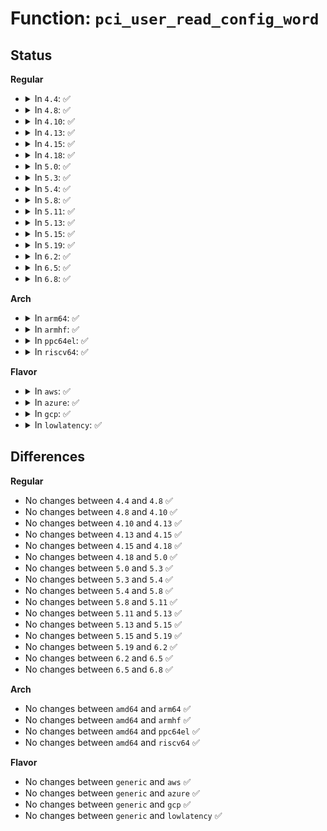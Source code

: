 # Function: <code>pci_user_read_config_word</code>

## Status
<b>Regular</b>
<ul>
<li>
<details>
<summary>In <code>4.4</code>: ✅</summary>

```c
int pci_user_read_config_word(struct pci_dev *dev, int pos, u16 *val);
```

**Collision:** Unique Global

**Inline:** No

**Transformation:** False

**Instances:**

```
In drivers/pci/access.c (ffffffff8142e730)
Location: drivers/pci/access.c:272
Inline: False
Direct callers:
  - drivers/pci/access.c:pci_vpd_pci22_wait
  - drivers/pci/pci-sysfs.c:pci_read_config
  - drivers/pci/pci-sysfs.c:pci_read_config
  - drivers/pci/proc.c:proc_bus_pci_read
  - drivers/pci/proc.c:proc_bus_pci_read
```
**Symbols:**

```
ffffffff8142e730-ffffffff8142e805: pci_user_read_config_word (STB_GLOBAL)
```
</details>
</li>
<li>
<details>
<summary>In <code>4.8</code>: ✅</summary>

```c
int pci_user_read_config_word(struct pci_dev *dev, int pos, u16 *val);
```

**Collision:** Unique Global

**Inline:** No

**Transformation:** False

**Instances:**

```
In drivers/pci/access.c (ffffffff81479cf0)
Location: drivers/pci/access.c:240
Inline: False
Direct callers:
  - drivers/pci/access.c:pci_vpd_wait
  - drivers/pci/pci-sysfs.c:pci_read_config
  - drivers/pci/pci-sysfs.c:pci_read_config
  - drivers/pci/proc.c:proc_bus_pci_read
  - drivers/pci/proc.c:proc_bus_pci_read
```
**Symbols:**

```
ffffffff81479cf0-ffffffff81479dc5: pci_user_read_config_word (STB_GLOBAL)
```
</details>
</li>
<li>
<details>
<summary>In <code>4.10</code>: ✅</summary>

```c
int pci_user_read_config_word(struct pci_dev *dev, int pos, u16 *val);
```

**Collision:** Unique Global

**Inline:** No

**Transformation:** False

**Instances:**

```
In drivers/pci/access.c (ffffffff8149b180)
Location: drivers/pci/access.c:252
Inline: False
Direct callers:
  - drivers/pci/access.c:pci_vpd_wait
  - drivers/pci/pci-sysfs.c:pci_read_config
  - drivers/pci/pci-sysfs.c:pci_read_config
  - drivers/pci/proc.c:proc_bus_pci_read
  - drivers/pci/proc.c:proc_bus_pci_read
```
**Symbols:**

```
ffffffff8149b180-ffffffff8149b255: pci_user_read_config_word (STB_GLOBAL)
```
</details>
</li>
<li>
<details>
<summary>In <code>4.13</code>: ✅</summary>

```c
int pci_user_read_config_word(struct pci_dev *dev, int pos, u16 *val);
```

**Collision:** Unique Global

**Inline:** No

**Transformation:** False

**Instances:**

```
In drivers/pci/access.c (ffffffff814a5330)
Location: drivers/pci/access.c:260
Inline: False
Direct callers:
  - drivers/pci/access.c:pci_vpd_wait
  - drivers/pci/pci-sysfs.c:pci_read_config
  - drivers/pci/pci-sysfs.c:pci_read_config
  - drivers/pci/proc.c:proc_bus_pci_read
  - drivers/pci/proc.c:proc_bus_pci_read
```
**Symbols:**

```
ffffffff814a5330-ffffffff814a5409: pci_user_read_config_word (STB_GLOBAL)
```
</details>
</li>
<li>
<details>
<summary>In <code>4.15</code>: ✅</summary>

```c
int pci_user_read_config_word(struct pci_dev *dev, int pos, u16 *val);
```

**Collision:** Unique Global

**Inline:** No

**Transformation:** False

**Instances:**

```
In drivers/pci/access.c (ffffffff814e4160)
Location: drivers/pci/access.c:260
Inline: False
Direct callers:
  - drivers/pci/access.c:pci_vpd_wait
  - drivers/pci/pci-sysfs.c:pci_read_config
  - drivers/pci/pci-sysfs.c:pci_read_config
  - drivers/pci/proc.c:proc_bus_pci_read
  - drivers/pci/proc.c:proc_bus_pci_read
```
**Symbols:**

```
ffffffff814e4160-ffffffff814e4242: pci_user_read_config_word (STB_GLOBAL)
```
</details>
</li>
<li>
<details>
<summary>In <code>4.18</code>: ✅</summary>

```c
int pci_user_read_config_word(struct pci_dev *dev, int pos, u16 *val);
```

**Collision:** Unique Global

**Inline:** No

**Transformation:** False

**Instances:**

```
In drivers/pci/access.c (ffffffff81513740)
Location: drivers/pci/access.c:259
Inline: False
Direct callers:
  - drivers/pci/pci-sysfs.c:pci_read_config
  - drivers/pci/pci-sysfs.c:pci_read_config
  - drivers/pci/vpd.c:pci_vpd_wait
  - drivers/pci/proc.c:proc_bus_pci_read
  - drivers/pci/proc.c:proc_bus_pci_read
```
**Symbols:**

```
ffffffff81513740-ffffffff81513824: pci_user_read_config_word (STB_GLOBAL)
```
</details>
</li>
<li>
<details>
<summary>In <code>5.0</code>: ✅</summary>

```c
int pci_user_read_config_word(struct pci_dev *dev, int pos, u16 *val);
```

**Collision:** Unique Global

**Inline:** No

**Transformation:** False

**Instances:**

```
In drivers/pci/access.c (ffffffff815292c0)
Location: drivers/pci/access.c:259
Inline: False
Direct callers:
  - drivers/pci/pci-sysfs.c:pci_read_config
  - drivers/pci/pci-sysfs.c:pci_read_config
  - drivers/pci/vpd.c:pci_vpd_wait
  - drivers/pci/proc.c:proc_bus_pci_read
  - drivers/pci/proc.c:proc_bus_pci_read
```
**Symbols:**

```
ffffffff815292c0-ffffffff815293a4: pci_user_read_config_word (STB_GLOBAL)
```
</details>
</li>
<li>
<details>
<summary>In <code>5.3</code>: ✅</summary>

```c
int pci_user_read_config_word(struct pci_dev *dev, int pos, u16 *val);
```

**Collision:** Unique Global

**Inline:** No

**Transformation:** False

**Instances:**

```
In drivers/pci/access.c (ffffffff815580a0)
Location: drivers/pci/access.c:259
Inline: False
Direct callers:
  - drivers/pci/pci-sysfs.c:pci_read_config
  - drivers/pci/pci-sysfs.c:pci_read_config
  - drivers/pci/vpd.c:pci_vpd_wait
  - drivers/pci/proc.c:proc_bus_pci_read
  - drivers/pci/proc.c:proc_bus_pci_read
```
**Symbols:**

```
ffffffff815580a0-ffffffff8155818f: pci_user_read_config_word (STB_GLOBAL)
```
</details>
</li>
<li>
<details>
<summary>In <code>5.4</code>: ✅</summary>

```c
int pci_user_read_config_word(struct pci_dev *dev, int pos, u16 *val);
```

**Collision:** Unique Global

**Inline:** No

**Transformation:** False

**Instances:**

```
In drivers/pci/access.c (ffffffff815796b0)
Location: drivers/pci/access.c:259
Inline: False
Direct callers:
  - drivers/pci/pci-sysfs.c:pci_read_config
  - drivers/pci/pci-sysfs.c:pci_read_config
  - drivers/pci/vpd.c:pci_vpd_wait
  - drivers/pci/proc.c:proc_bus_pci_read
  - drivers/pci/proc.c:proc_bus_pci_read
  - drivers/vfio/pci/vfio_pci_config.c:vfio_basic_config_write
  - drivers/vfio/pci/vfio_pci_config.c:vfio_basic_config_write
  - drivers/vfio/pci/vfio_pci_config.c:vfio_user_config_read
  - drivers/vfio/pci/vfio_pci_igd.c:vfio_pci_igd_cfg_rw
  - drivers/vfio/pci/vfio_pci_igd.c:vfio_pci_igd_cfg_rw
```
**Symbols:**

```
ffffffff815796b0-ffffffff8157979f: pci_user_read_config_word (STB_GLOBAL)
```
</details>
</li>
<li>
<details>
<summary>In <code>5.8</code>: ✅</summary>

```c
int pci_user_read_config_word(struct pci_dev *dev, int pos, u16 *val);
```

**Collision:** Unique Global

**Inline:** No

**Transformation:** False

**Instances:**

```
In drivers/pci/access.c (ffffffff8161e6e0)
Location: drivers/pci/access.c:255
Inline: False
Direct callers:
  - drivers/pci/pci-sysfs.c:pci_read_config
  - drivers/pci/pci-sysfs.c:pci_read_config
  - drivers/pci/vpd.c:pci_vpd_wait
  - drivers/pci/proc.c:proc_bus_pci_read
  - drivers/pci/proc.c:proc_bus_pci_read
  - drivers/vfio/pci/vfio_pci_config.c:vfio_basic_config_write
  - drivers/vfio/pci/vfio_pci_config.c:vfio_bar_restore
  - drivers/vfio/pci/vfio_pci_config.c:vfio_raw_config_read
  - drivers/vfio/pci/vfio_pci_config.c:vfio_user_config_read
  - drivers/vfio/pci/vfio_pci_igd.c:vfio_pci_igd_cfg_rw
  - drivers/vfio/pci/vfio_pci_igd.c:vfio_pci_igd_cfg_rw
```
**Symbols:**

```
ffffffff8161e6e0-ffffffff8161e7cf: pci_user_read_config_word (STB_GLOBAL)
```
</details>
</li>
<li>
<details>
<summary>In <code>5.11</code>: ✅</summary>

```c
int pci_user_read_config_word(struct pci_dev *dev, int pos, u16 *val);
```

**Collision:** Unique Global

**Inline:** No

**Transformation:** False

**Instances:**

```
In drivers/pci/access.c (ffffffff81644f10)
Location: drivers/pci/access.c:255
Inline: False
Direct callers:
  - drivers/pci/pci-sysfs.c:pci_read_config
  - drivers/pci/pci-sysfs.c:pci_read_config
  - drivers/pci/vpd.c:pci_vpd_wait
  - drivers/pci/proc.c:proc_bus_pci_read
  - drivers/pci/proc.c:proc_bus_pci_read
  - drivers/vfio/pci/vfio_pci_config.c:vfio_basic_config_write
  - drivers/vfio/pci/vfio_pci_config.c:vfio_bar_restore
  - drivers/vfio/pci/vfio_pci_config.c:vfio_raw_config_read
  - drivers/vfio/pci/vfio_pci_config.c:vfio_user_config_read
  - drivers/vfio/pci/vfio_pci_igd.c:vfio_pci_igd_cfg_rw
  - drivers/vfio/pci/vfio_pci_igd.c:vfio_pci_igd_cfg_rw
```
**Symbols:**

```
ffffffff81644f10-ffffffff81644fff: pci_user_read_config_word (STB_GLOBAL)
```
</details>
</li>
<li>
<details>
<summary>In <code>5.13</code>: ✅</summary>

```c
int pci_user_read_config_word(struct pci_dev *dev, int pos, u16 *val);
```

**Collision:** Unique Global

**Inline:** No

**Transformation:** False

**Instances:**

```
In drivers/pci/access.c (ffffffff816280d0)
Location: drivers/pci/access.c:255
Inline: False
Direct callers:
  - drivers/pci/pci-sysfs.c:pci_read_config
  - drivers/pci/pci-sysfs.c:pci_read_config
  - drivers/pci/vpd.c:pci_vpd_wait
  - drivers/pci/proc.c:proc_bus_pci_read
  - drivers/pci/proc.c:proc_bus_pci_read
  - drivers/vfio/pci/vfio_pci_config.c:vfio_basic_config_write
  - drivers/vfio/pci/vfio_pci_config.c:vfio_basic_config_write
  - drivers/vfio/pci/vfio_pci_config.c:vfio_raw_config_read
  - drivers/vfio/pci/vfio_pci_config.c:vfio_user_config_read
  - drivers/vfio/pci/vfio_pci_igd.c:vfio_pci_igd_cfg_rw
  - drivers/vfio/pci/vfio_pci_igd.c:vfio_pci_igd_cfg_rw
```
**Symbols:**

```
ffffffff816280d0-ffffffff816281bf: pci_user_read_config_word (STB_GLOBAL)
```
</details>
</li>
<li>
<details>
<summary>In <code>5.15</code>: ✅</summary>

```c
int pci_user_read_config_word(struct pci_dev *dev, int pos, u16 *val);
```

**Collision:** Unique Global

**Inline:** No

**Transformation:** False

**Instances:**

```
In drivers/pci/access.c (ffffffff816979d0)
Location: drivers/pci/access.c:255
Inline: False
Direct callers:
  - drivers/pci/pci-sysfs.c:pci_read_config
  - drivers/pci/pci-sysfs.c:pci_read_config
  - drivers/pci/vpd.c:pci_vpd_wait
  - drivers/pci/proc.c:proc_bus_pci_read
  - drivers/pci/proc.c:proc_bus_pci_read
  - drivers/vfio/pci/vfio_pci_config.c:vfio_basic_config_write
  - drivers/vfio/pci/vfio_pci_config.c:vfio_basic_config_write
  - drivers/vfio/pci/vfio_pci_config.c:vfio_raw_config_read
  - drivers/vfio/pci/vfio_pci_config.c:vfio_user_config_read
  - drivers/vfio/pci/vfio_pci_igd.c:vfio_pci_igd_cfg_rw
  - drivers/vfio/pci/vfio_pci_igd.c:vfio_pci_igd_cfg_rw
```
**Symbols:**

```
ffffffff816979d0-ffffffff81697abf: pci_user_read_config_word (STB_GLOBAL)
```
</details>
</li>
<li>
<details>
<summary>In <code>5.19</code>: ✅</summary>

```c
int pci_user_read_config_word(struct pci_dev *dev, int pos, u16 *val);
```

**Collision:** Unique Global

**Inline:** No

**Transformation:** False

**Instances:**

```
In drivers/pci/access.c (ffffffff817b8240)
Location: drivers/pci/access.c:260
Inline: False
Direct callers:
  - drivers/pci/pci-sysfs.c:pci_read_config
  - drivers/pci/pci-sysfs.c:pci_read_config
  - drivers/pci/vpd.c:pci_vpd_wait
  - drivers/pci/proc.c:proc_bus_pci_read
  - drivers/pci/proc.c:proc_bus_pci_read
  - drivers/vfio/pci/vfio_pci_config.c:vfio_basic_config_write
  - drivers/vfio/pci/vfio_pci_config.c:vfio_basic_config_write
  - drivers/vfio/pci/vfio_pci_config.c:vfio_raw_config_read
  - drivers/vfio/pci/vfio_pci_config.c:vfio_direct_config_read
  - drivers/vfio/pci/vfio_pci_config.c:vfio_user_config_read
  - drivers/vfio/pci/vfio_pci_igd.c:vfio_pci_igd_cfg_rw
  - drivers/vfio/pci/vfio_pci_igd.c:vfio_pci_igd_cfg_rw
```
**Symbols:**

```
ffffffff817b8240-ffffffff817b833a: pci_user_read_config_word (STB_GLOBAL)
```
</details>
</li>
<li>
<details>
<summary>In <code>6.2</code>: ✅</summary>

```c
int pci_user_read_config_word(struct pci_dev *dev, int pos, u16 *val);
```

**Collision:** Unique Global

**Inline:** No

**Transformation:** False

**Instances:**

```
In drivers/pci/access.c (ffffffff818d2ba0)
Location: drivers/pci/access.c:260
Inline: False
Direct callers:
  - drivers/pci/pci-sysfs.c:pci_read_config
  - drivers/pci/pci-sysfs.c:pci_read_config
  - drivers/pci/vpd.c:pci_vpd_wait
  - drivers/pci/proc.c:proc_bus_pci_read
  - drivers/pci/proc.c:proc_bus_pci_read
```
**Symbols:**

```
ffffffff818d2ba0-ffffffff818d2c9a: pci_user_read_config_word (STB_GLOBAL)
```
</details>
</li>
<li>
<details>
<summary>In <code>6.5</code>: ✅</summary>

```c
int pci_user_read_config_word(struct pci_dev *dev, int pos, u16 *val);
```

**Collision:** Unique Global

**Inline:** No

**Transformation:** False

**Instances:**

```
In drivers/pci/access.c (ffffffff81915ba0)
Location: drivers/pci/access.c:260
Inline: False
Direct callers:
  - drivers/pci/pci-sysfs.c:pci_read_config
  - drivers/pci/pci-sysfs.c:pci_read_config
  - drivers/pci/vpd.c:pci_vpd_wait
  - drivers/pci/proc.c:proc_bus_pci_read
  - drivers/pci/proc.c:proc_bus_pci_read
```
**Symbols:**

```
ffffffff81915ba0-ffffffff81915c9a: pci_user_read_config_word (STB_GLOBAL)
```
</details>
</li>
<li>
<details>
<summary>In <code>6.8</code>: ✅</summary>

```c
int pci_user_read_config_word(struct pci_dev *dev, int pos, u16 *val);
```

**Collision:** Unique Global

**Inline:** No

**Transformation:** False

**Instances:**

```
In drivers/pci/access.c (ffffffff8195db10)
Location: drivers/pci/access.c:260
Inline: False
Direct callers:
  - drivers/pci/pci-sysfs.c:pci_read_config
  - drivers/pci/pci-sysfs.c:pci_read_config
  - drivers/pci/vpd.c:pci_vpd_wait
  - drivers/pci/proc.c:proc_bus_pci_read
  - drivers/pci/proc.c:proc_bus_pci_read
```
**Symbols:**

```
ffffffff8195db10-ffffffff8195dc0a: pci_user_read_config_word (STB_GLOBAL)
```
</details>
</li>
</ul>
<b>Arch</b>
<ul>
<li>
<details>
<summary>In <code>arm64</code>: ✅</summary>

```c
int pci_user_read_config_word(struct pci_dev *dev, int pos, u16 *val);
```

**Collision:** Unique Global

**Inline:** No

**Transformation:** False

**Instances:**

```
In drivers/pci/access.c (ffff8000106db0b8)
Location: drivers/pci/access.c:259
Inline: False
Direct callers:
  - drivers/pci/pci-sysfs.c:pci_read_config
  - drivers/pci/pci-sysfs.c:pci_read_config
  - drivers/pci/vpd.c:pci_vpd_wait
  - drivers/pci/proc.c:proc_bus_pci_read
  - drivers/pci/proc.c:proc_bus_pci_read
  - drivers/pci/syscall.c:__arm64_sys_pciconfig_read
```
**Symbols:**

```
ffff8000106db0b8-ffff8000106db204: pci_user_read_config_word (STB_GLOBAL)
```
</details>
</li>
<li>
<details>
<summary>In <code>armhf</code>: ✅</summary>

```c
int pci_user_read_config_word(struct pci_dev *dev, int pos, u16 *val);
```

**Collision:** Unique Global

**Inline:** No

**Transformation:** False

**Instances:**

```
In drivers/pci/access.c (c0877704)
Location: drivers/pci/access.c:259
Inline: False
Direct callers:
  - drivers/pci/pci-sysfs.c:pci_read_config
  - drivers/pci/pci-sysfs.c:pci_read_config
  - drivers/pci/vpd.c:pci_vpd_wait
  - drivers/pci/proc.c:proc_bus_pci_read
  - drivers/pci/proc.c:proc_bus_pci_read
  - drivers/pci/syscall.c:__se_sys_pciconfig_read
```
**Symbols:**

```
c0877704-c0877818: pci_user_read_config_word (STB_GLOBAL)
```
</details>
</li>
<li>
<details>
<summary>In <code>ppc64el</code>: ✅</summary>

```c
int pci_user_read_config_word(struct pci_dev *dev, int pos, u16 *val);
```

**Collision:** Unique Global

**Inline:** No

**Transformation:** False

**Instances:**

```
In drivers/pci/access.c (c000000000853790)
Location: drivers/pci/access.c:259
Inline: False
Direct callers:
  - drivers/pci/pci-sysfs.c:pci_read_config
  - drivers/pci/pci-sysfs.c:pci_read_config
  - drivers/pci/vpd.c:pci_vpd_wait
  - drivers/pci/vpd.c:pci_vpd_wait
  - drivers/pci/proc.c:proc_bus_pci_read
  - drivers/pci/proc.c:proc_bus_pci_read
  - drivers/pci/syscall.c:__se_sys_pciconfig_read
  - drivers/vfio/pci/vfio_pci_config.c:vfio_basic_config_write
  - drivers/vfio/pci/vfio_pci_config.c:vfio_basic_config_write
  - drivers/vfio/pci/vfio_pci_config.c:vfio_user_config_read
```
**Symbols:**

```
c000000000853790-c000000000853930: pci_user_read_config_word (STB_GLOBAL)
```
</details>
</li>
<li>
<details>
<summary>In <code>riscv64</code>: ✅</summary>

```c
int pci_user_read_config_word(struct pci_dev *dev, int pos, u16 *val);
```

**Collision:** Unique Global

**Inline:** No

**Transformation:** False

**Instances:**

```
In drivers/pci/access.c (ffffffe0004b435c)
Location: drivers/pci/access.c:259
Inline: False
Direct callers:
  - drivers/pci/pci-sysfs.c:pci_read_config
  - drivers/pci/pci-sysfs.c:pci_read_config
  - drivers/pci/vpd.c:pci_vpd_wait
  - drivers/pci/proc.c:proc_bus_pci_read
  - drivers/pci/proc.c:proc_bus_pci_read
```
**Symbols:**

```
ffffffe0004b435c-ffffffe0004b4452: pci_user_read_config_word (STB_GLOBAL)
```
</details>
</li>
</ul>
<b>Flavor</b>
<ul>
<li>
<details>
<summary>In <code>aws</code>: ✅</summary>

```c
int pci_user_read_config_word(struct pci_dev *dev, int pos, u16 *val);
```

**Collision:** Unique Global

**Inline:** No

**Transformation:** False

**Instances:**

```
In drivers/pci/access.c (ffffffff8156dbd0)
Location: drivers/pci/access.c:259
Inline: False
Direct callers:
  - drivers/pci/pci-sysfs.c:pci_read_config
  - drivers/pci/pci-sysfs.c:pci_read_config
  - drivers/pci/vpd.c:pci_vpd_wait
  - drivers/pci/proc.c:proc_bus_pci_read
  - drivers/pci/proc.c:proc_bus_pci_read
```
**Symbols:**

```
ffffffff8156dbd0-ffffffff8156dcbf: pci_user_read_config_word (STB_GLOBAL)
```
</details>
</li>
<li>
<details>
<summary>In <code>azure</code>: ✅</summary>

```c
int pci_user_read_config_word(struct pci_dev *dev, int pos, u16 *val);
```

**Collision:** Unique Global

**Inline:** No

**Transformation:** False

**Instances:**

```
In drivers/pci/access.c (ffffffff8155c340)
Location: drivers/pci/access.c:259
Inline: False
Direct callers:
  - drivers/pci/pci-sysfs.c:pci_read_config
  - drivers/pci/pci-sysfs.c:pci_read_config
  - drivers/pci/vpd.c:pci_vpd_wait
  - drivers/pci/proc.c:proc_bus_pci_read
  - drivers/pci/proc.c:proc_bus_pci_read
  - drivers/vfio/pci/vfio_pci_config.c:vfio_basic_config_write
  - drivers/vfio/pci/vfio_pci_config.c:vfio_basic_config_write
  - drivers/vfio/pci/vfio_pci_config.c:vfio_user_config_read
  - drivers/vfio/pci/vfio_pci_igd.c:vfio_pci_igd_cfg_rw
  - drivers/vfio/pci/vfio_pci_igd.c:vfio_pci_igd_cfg_rw
```
**Symbols:**

```
ffffffff8155c340-ffffffff8155c425: pci_user_read_config_word (STB_GLOBAL)
```
</details>
</li>
<li>
<details>
<summary>In <code>gcp</code>: ✅</summary>

```c
int pci_user_read_config_word(struct pci_dev *dev, int pos, u16 *val);
```

**Collision:** Unique Global

**Inline:** No

**Transformation:** False

**Instances:**

```
In drivers/pci/access.c (ffffffff8156d400)
Location: drivers/pci/access.c:259
Inline: False
Direct callers:
  - drivers/pci/pci-sysfs.c:pci_read_config
  - drivers/pci/pci-sysfs.c:pci_read_config
  - drivers/pci/vpd.c:pci_vpd_wait
  - drivers/pci/proc.c:proc_bus_pci_read
  - drivers/pci/proc.c:proc_bus_pci_read
  - drivers/vfio/pci/vfio_pci_config.c:vfio_basic_config_write
  - drivers/vfio/pci/vfio_pci_config.c:vfio_basic_config_write
  - drivers/vfio/pci/vfio_pci_config.c:vfio_user_config_read
  - drivers/vfio/pci/vfio_pci_igd.c:vfio_pci_igd_cfg_rw
  - drivers/vfio/pci/vfio_pci_igd.c:vfio_pci_igd_cfg_rw
```
**Symbols:**

```
ffffffff8156d400-ffffffff8156d4ef: pci_user_read_config_word (STB_GLOBAL)
```
</details>
</li>
<li>
<details>
<summary>In <code>lowlatency</code>: ✅</summary>

```c
int pci_user_read_config_word(struct pci_dev *dev, int pos, u16 *val);
```

**Collision:** Unique Global

**Inline:** No

**Transformation:** False

**Instances:**

```
In drivers/pci/access.c (ffffffff81587530)
Location: drivers/pci/access.c:259
Inline: False
Direct callers:
  - drivers/pci/pci-sysfs.c:pci_read_config
  - drivers/pci/pci-sysfs.c:pci_read_config
  - drivers/pci/vpd.c:pci_vpd_wait
  - drivers/pci/proc.c:proc_bus_pci_read
  - drivers/pci/proc.c:proc_bus_pci_read
  - drivers/vfio/pci/vfio_pci_config.c:vfio_basic_config_write
  - drivers/vfio/pci/vfio_pci_config.c:vfio_basic_config_write
  - drivers/vfio/pci/vfio_pci_config.c:vfio_user_config_read
  - drivers/vfio/pci/vfio_pci_igd.c:vfio_pci_igd_cfg_rw
  - drivers/vfio/pci/vfio_pci_igd.c:vfio_pci_igd_cfg_rw
```
**Symbols:**

```
ffffffff81587530-ffffffff81587616: pci_user_read_config_word (STB_GLOBAL)
```
</details>
</li>
</ul>

## Differences
<b>Regular</b>
<ul>
<li>
No changes between <code>4.4</code> and <code>4.8</code> ✅
</li>
<li>
No changes between <code>4.8</code> and <code>4.10</code> ✅
</li>
<li>
No changes between <code>4.10</code> and <code>4.13</code> ✅
</li>
<li>
No changes between <code>4.13</code> and <code>4.15</code> ✅
</li>
<li>
No changes between <code>4.15</code> and <code>4.18</code> ✅
</li>
<li>
No changes between <code>4.18</code> and <code>5.0</code> ✅
</li>
<li>
No changes between <code>5.0</code> and <code>5.3</code> ✅
</li>
<li>
No changes between <code>5.3</code> and <code>5.4</code> ✅
</li>
<li>
No changes between <code>5.4</code> and <code>5.8</code> ✅
</li>
<li>
No changes between <code>5.8</code> and <code>5.11</code> ✅
</li>
<li>
No changes between <code>5.11</code> and <code>5.13</code> ✅
</li>
<li>
No changes between <code>5.13</code> and <code>5.15</code> ✅
</li>
<li>
No changes between <code>5.15</code> and <code>5.19</code> ✅
</li>
<li>
No changes between <code>5.19</code> and <code>6.2</code> ✅
</li>
<li>
No changes between <code>6.2</code> and <code>6.5</code> ✅
</li>
<li>
No changes between <code>6.5</code> and <code>6.8</code> ✅
</li>
</ul>
<b>Arch</b>
<ul>
<li>
No changes between <code>amd64</code> and <code>arm64</code> ✅
</li>
<li>
No changes between <code>amd64</code> and <code>armhf</code> ✅
</li>
<li>
No changes between <code>amd64</code> and <code>ppc64el</code> ✅
</li>
<li>
No changes between <code>amd64</code> and <code>riscv64</code> ✅
</li>
</ul>
<b>Flavor</b>
<ul>
<li>
No changes between <code>generic</code> and <code>aws</code> ✅
</li>
<li>
No changes between <code>generic</code> and <code>azure</code> ✅
</li>
<li>
No changes between <code>generic</code> and <code>gcp</code> ✅
</li>
<li>
No changes between <code>generic</code> and <code>lowlatency</code> ✅
</li>
</ul>
